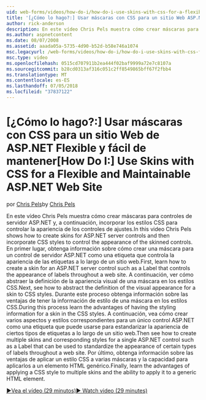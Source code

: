 ```yaml
---
uid: web-forms/videos/how-do-i/how-do-i-use-skins-with-css-for-a-flexible-and-maintainable-aspnet-web-site
title: '[¿Cómo lo hago?:] Usar máscaras con CSS para un sitio Web ASP.NET Flexible y fácil de mantener | Microsoft Docs'
author: rick-anderson
description: En este vídeo Chris Pels muestra cómo crear máscaras para controles de servidor ASP.NET y, a continuación, incorporar los estilos CSS para controlar la apariencia de los ajustes contr...
ms.author: aspnetcontent
ms.date: 08/07/2008
ms.assetid: aaada05a-5735-4d90-b52d-b58e746a1074
msc.legacyurl: /web-forms/videos/how-do-i/how-do-i-use-skins-with-css-for-a-flexible-and-maintainable-aspnet-web-site
msc.type: video
ms.openlocfilehash: 0515cd707911b2ea444f02baf9999a72e7c8107a
ms.sourcegitcommit: b28cd0313af316c051c2ff8549865bff67f2fbb4
ms.translationtype: MT
ms.contentlocale: es-ES
ms.lasthandoff: 07/05/2018
ms.locfileid: "37837122"
---
```

<a name="how-do-i-use-skins-with-css-for-a-flexible-and-maintainable-aspnet-web-site"></a><span data-ttu-id="69434-103">[¿Cómo lo hago?:] Usar máscaras con CSS para un sitio Web de ASP.NET Flexible y fácil de mantener</span><span class="sxs-lookup"><span data-stu-id="69434-103">[How Do I:] Use Skins with CSS for a Flexible and Maintainable ASP.NET Web Site</span></span>
====================
<span data-ttu-id="69434-104">por [Chris Pels](https://twitter.com/chrispels)</span><span class="sxs-lookup"><span data-stu-id="69434-104">by [Chris Pels](https://twitter.com/chrispels)</span></span>

<span data-ttu-id="69434-105">En este vídeo Chris Pels muestra cómo crear máscaras para controles de servidor ASP.NET y, a continuación, incorporar los estilos CSS para controlar la apariencia de los controles de ajustes.</span><span class="sxs-lookup"><span data-stu-id="69434-105">In this video Chris Pels shows how to create skins for ASP.NET server controls and then incorporate CSS styles to control the appearance of the skinned controls.</span></span> <span data-ttu-id="69434-106">En primer lugar, obtenga información sobre cómo crear una máscara para un control de servidor ASP.NET como una etiqueta que controla la apariencia de las etiquetas a lo largo de un sitio web.</span><span class="sxs-lookup"><span data-stu-id="69434-106">First, learn how to create a skin for an ASP.NET server control such as a Label that controls the appearance of labels throughout a web site.</span></span> <span data-ttu-id="69434-107">A continuación, ver cómo abstraer la definición de la apariencia visual de una máscara en los estilos CSS.</span><span class="sxs-lookup"><span data-stu-id="69434-107">Next, see how to abstract the definition of the visual appearance for a skin to CSS styles.</span></span> <span data-ttu-id="69434-108">Durante este proceso obtenga información sobre las ventajas de tener la información de estilo de una máscara en los estilos CSS.</span><span class="sxs-lookup"><span data-stu-id="69434-108">During this process learn the advantages of having the styling information for a skin in the CSS styles.</span></span> <span data-ttu-id="69434-109">A continuación, vea cómo crear varios aspectos y estilos correspondientes para un único control ASP.NET como una etiqueta que puede usarse para estandarizar la apariencia de ciertos tipos de etiquetas a lo largo de un sitio web.</span><span class="sxs-lookup"><span data-stu-id="69434-109">Then see how to create multiple skins and corresponding styles for a single ASP.NET control such as a Label that can be used to standardize the appearance of certain types of labels throughout a web site.</span></span> <span data-ttu-id="69434-110">Por último, obtenga información sobre las ventajas de aplicar un estilo CSS a varias máscaras y la capacidad para aplicarlos a un elemento HTML genérico.</span><span class="sxs-lookup"><span data-stu-id="69434-110">Finally, learn the advantages of applying a CSS style to multiple skins and the ability to apply it to a generic HTML element.</span></span>

[<span data-ttu-id="69434-111">&#9654;Vea el vídeo (29 minutos)</span><span class="sxs-lookup"><span data-stu-id="69434-111">&#9654; Watch video (29 minutes)</span></span>](https://channel9.msdn.com/Blogs/ASP-NET-Site-Videos/how-do-i-use-skins-with-css-for-a-flexible-and-maintainable-aspnet-web-site)
